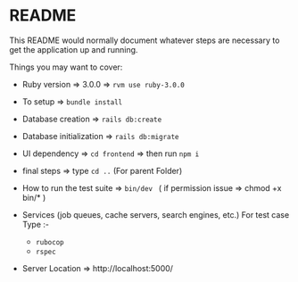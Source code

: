 # README

This README would normally document whatever steps are necessary to get the
application up and running.

Things you may want to cover:

* Ruby version => 3.0.0 => `rvm use ruby-3.0.0`

* To setup => `bundle install`

* Database creation => `rails db:create`

* Database initialization => `rails db:migrate`

* UI dependency => `cd frontend` => then run `npm i`

* final steps => type ` cd .. ` (For parent Folder)

* How to run the test suite => `bin/dev `
( if permission issue => chmod +x bin/* )

* Services (job queues, cache servers, search engines, etc.)
    For test case Type :-
    - `rubocop`
    - `rspec`

* Server Location => http://localhost:5000/
